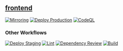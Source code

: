 ## [frontend](https://github.com/flyboat-org/frontend)
[![Mirroring](https://github.com/flyboat-org/frontend/actions/workflows/mirroring.yml/badge.svg)](https://github.com/flyboat-org/frontend/actions/workflows/mirroring.yml) [![Deploy Production](https://github.com/flyboat-org/frontend/actions/workflows/deploy-main.yml/badge.svg)](https://github.com/flyboat-org/frontend/actions/workflows/deploy-main.yml) [![CodeQL](https://github.com/flyboat-org/frontend/actions/workflows/codeql.yml/badge.svg)](https://github.com/flyboat-org/frontend/actions/workflows/codeql.yml) 

### Other Workflows
[![Deploy Staging](https://github.com/flyboat-org/frontend/actions/workflows/deploy-not-main.yml/badge.svg)](https://github.com/flyboat-org/frontend/actions/workflows/deploy-not-main.yml) [![Lint](https://github.com/flyboat-org/frontend/actions/workflows/lint.yml/badge.svg)](https://github.com/flyboat-org/frontend/actions/workflows/lint.yml) [![Dependency Review](https://github.com/flyboat-org/frontend/actions/workflows/dependency-review.yml/badge.svg)](https://github.com/flyboat-org/frontend/actions/workflows/dependency-review.yml) [![Build](https://github.com/flyboat-org/frontend/actions/workflows/build.yml/badge.svg)](https://github.com/flyboat-org/frontend/actions/workflows/build.yml) 

